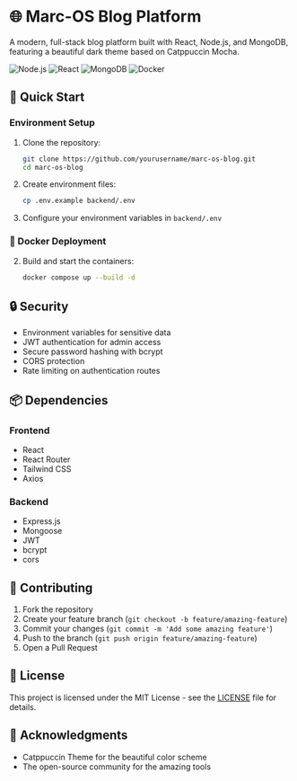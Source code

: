 # 🌐 Marc-OS Blog Platform

A modern, full-stack blog platform built with React, Node.js, and MongoDB, featuring a beautiful dark theme based on Catppuccin Mocha.

![Node.js](https://img.shields.io/badge/Node.js-339933?style=for-the-badge&logo=nodedotjs&logoColor=white)
![React](https://img.shields.io/badge/React-20232A?style=for-the-badge&logo=react&logoColor=61DAFB)
![MongoDB](https://img.shields.io/badge/MongoDB-4EA94B?style=for-the-badge&logo=mongodb&logoColor=white)
![Docker](https://img.shields.io/badge/Docker-2CA5E0?style=for-the-badge&logo=docker&logoColor=white)


## 🚀 Quick Start

### Environment Setup

1. Clone the repository:
   ```bash
   git clone https://github.com/yourusername/marc-os-blog.git
   cd marc-os-blog
   ```

2. Create environment files:
   ```bash
   cp .env.example backend/.env
   ```

3. Configure your environment variables in `backend/.env`

### 🐳 Docker Deployment

2. Build and start the containers:
   ```bash
   docker compose up --build -d
   ```

## 🔒 Security

- Environment variables for sensitive data
- JWT authentication for admin access
- Secure password hashing with bcrypt
- CORS protection
- Rate limiting on authentication routes

## 📦 Dependencies

### Frontend
- React
- React Router
- Tailwind CSS
- Axios

### Backend
- Express.js
- Mongoose
- JWT
- bcrypt
- cors

## 🤝 Contributing

1. Fork the repository
2. Create your feature branch (`git checkout -b feature/amazing-feature`)
3. Commit your changes (`git commit -m 'Add some amazing feature'`)
4. Push to the branch (`git push origin feature/amazing-feature`)
5. Open a Pull Request

## 📝 License

This project is licensed under the MIT License - see the [LICENSE](LICENSE) file for details.

## 🙏 Acknowledgments

- Catppuccin Theme for the beautiful color scheme
- The open-source community for the amazing tools 
